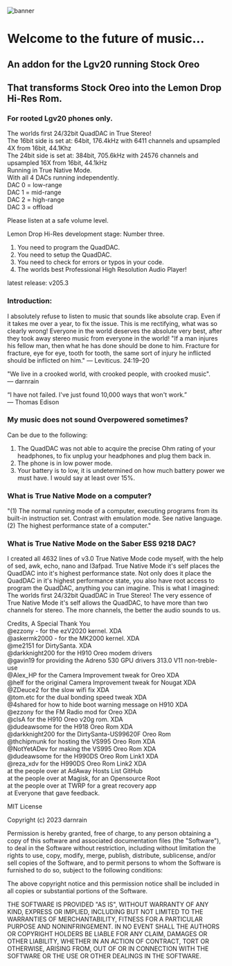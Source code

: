 ![banner](https://github.com/darnrain/Lemon_Drop_Hi-Res/assets/60840489/1fd80758-cdef-4be1-afb5-1d6666d383a0)
# Welcome to the future of music...
## An addon for the Lgv20 running Stock Oreo
## That transforms Stock Oreo into the Lemon Drop Hi-Res Rom.
### For rooted Lgv20 phones only. 
The worlds first 24/32bit QuadDAC in True Stereo!<br>
The 16bit side is set at: 64bit, 176.4kHz with 6411 channels and upsampled 4X from 16bit, 44.1Khz<br>
The 24bit side is set at: 384bit, 705.6kHz with 24576 channels and upsampled 16X from 16bit, 44.1kHz<br>
Running in True Native Mode.<br>
With all 4 DACs running independently.<br>
DAC 0 = low-range<br>
DAC 1 = mid-range<br>
DAC 2 = high-range<br>
DAC 3 = offload<br>

Please listen at a safe volume level.<br>

Lemon Drop Hi-Res development stage: Number three.<br>
 
1. You need to program the QuadDAC.<br>
2. You need to setup the QuadDAC.<br>
3. You need to check for errors or typos in your code.<br>
4. The worlds best Professional High Resolution Audio Player!<br>

latest release: v205.3<br>

### Introduction:

I absolutely refuse to listen to music that sounds like absolute crap. Even if it takes me over a year, to fix the issue. This is me rectifying, what was so clearly wrong! Everyone in the world deserves the absolute very best, after they took away stereo music from everyone in the world! "If a man injures his fellow man, then what he has done should be done to him. Fracture for fracture, eye for eye, tooth for tooth, the same sort of injury he inflicted should be inflicted on him." — Leviticus. 24:19–20<br>

"We live in a crooked world, with crooked people, with crooked music".<br>
— darnrain<br>

“I have not failed. I've just found 10,000 ways that won't work.”<br>
— Thomas Edison<br>

### My music does not sound Overpowered sometimes?
Can be due to the following:<br>
1. The QuadDAC was not able to acquire the precise Ohm rating of your headphones, to fix unplug your headphones and plug them back in.<br>
2. The phone is in low power mode.<br>
3. Your battery is to low, it is undetermined on how much battery power we must have. I would say at least over 15%.<br>

### What is True Native Mode on a computer?<br>

"(1) The normal running mode of a computer, executing programs from its built-in instruction set. Contrast with emulation mode. See native language. (2) The highest performance state of a computer."<br>

### What is True Native Mode on the Saber ESS 9218 DAC?<br>

I created all 4632 lines of v3.0 True Native Mode code myself, with the help of sed, awk, echo, nano and l3afpad. True Native Mode it's self places the QuadDAC into it's highest performance state. Not only does it place the QuadDAC in it's highest performance state, you also have root access to program the QuadDAC, anything you can imagine. This is what I imagined: The worlds first 24/32bit QuadDAC in True Stereo! The very essence of True Native Mode it's self allows the QuadDAC, to have more than two channels for stereo. The more channels, the better the audio sounds to us.<br>

Credits, A Special Thank You<br>
@ezzony - for the ezV2020 kernel. XDA<br>
@askermk2000 - for the MK2000 kernel. XDA<br>
@me2151 for DirtySanta. XDA<br>
@darkknight200 for the H910 Oreo modem drivers<br>
@gavin19 for providing the Adreno 530 GPU drivers 313.0 V11 non-treble-use<br>
@Alex_HP for the Camera Improvement tweak for Oreo XDA<br>
@helf for the original Camera Improvement tweak for Nougat XDA<br>
@ZDeuce2 for the slow wifi fix XDA<br>
@tom.etc for the dual bonding speed tweak XDA<br>
@4shared for how to hide boot warning message on H910 XDA<br>
@ezzony for the FM Radio mod for Oreo XDA<br>
@clsA for the H910 Oreo v20g rom. XDA<br>
@dudeawsome for the H918 Oreo Rom XDA<br>
@darkknight200 for the DirtySanta-US99620F Oreo Rom<br>
@thchipmunk for hosting the VS995 Oreo Rom XDA<br>
@NotYetADev for making the VS995 Oreo Rom XDA<br>
@dudeawsome for the H990DS Oreo Rom Link1 XDA<br>
@reza_xdv for the H990DS Oreo Rom Link2 XDA<br>
at the people over at AdAway Hosts List GitHub<br>
at the people over at Magisk, for an Opensource Root<br>
at the people over at TWRP for a great recovery app<br>
at Everyone that gave feedback.<br>

MIT License<br>

Copyright (c) 2023 darnrain

Permission is hereby granted, free of charge, to any person obtaining a copy
of this software and associated documentation files (the "Software"), to deal
in the Software without restriction, including without limitation the rights
to use, copy, modify, merge, publish, distribute, sublicense, and/or sell
copies of the Software, and to permit persons to whom the Software is
furnished to do so, subject to the following conditions:

The above copyright notice and this permission notice shall be included in all
copies or substantial portions of the Software.

THE SOFTWARE IS PROVIDED "AS IS", WITHOUT WARRANTY OF ANY KIND, EXPRESS OR
IMPLIED, INCLUDING BUT NOT LIMITED TO THE WARRANTIES OF MERCHANTABILITY,
FITNESS FOR A PARTICULAR PURPOSE AND NONINFRINGEMENT. IN NO EVENT SHALL THE
AUTHORS OR COPYRIGHT HOLDERS BE LIABLE FOR ANY CLAIM, DAMAGES OR OTHER
LIABILITY, WHETHER IN AN ACTION OF CONTRACT, TORT OR OTHERWISE, ARISING FROM,
OUT OF OR IN CONNECTION WITH THE SOFTWARE OR THE USE OR OTHER DEALINGS IN THE
SOFTWARE.<br>

